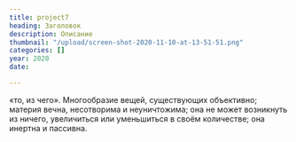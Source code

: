 ```yaml
---
title: project7
heading: Заголовок
description: Описание
thumbnail: "/upload/screen-shot-2020-11-10-at-13-51-51.png"
categories: []
year: 2020
date: 

---
```

«то, из чего». Многообразие вещей, существующих объективно; материя вечна, несотворима и неуничтожима; она не может возникнуть из ничего, увеличиться или уменьшиться в своём количестве; она инертна и пассивна.